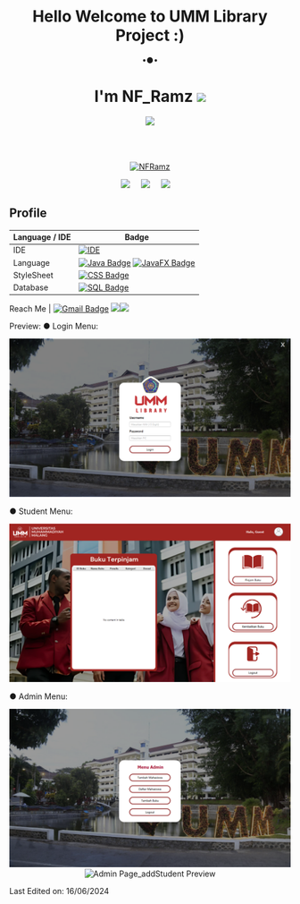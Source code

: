 ### <h1 align="center"> Hello Welcome to UMM Library Project :) </h1>
<p align="center">
•●•
<h1 align="center">I'm NF_Ramz <img src="https://media.giphy.com/media/hvRJCLFzcasrR4ia7z/giphy.gif" width="40"></h1>
<p align="center"
  <a href="https://github.com/NFRamz"><img src="https://readme-typing-svg.herokuapp.com?lines=Universitas+Muhammadiyah+Malang;Fakultas+Teknik;Informatika;Pemograman+Berorientasi+Objek;Semester+2;&center=true&width=500&height=50"></a>
</p>
<br>

<br>
  <p align="center">
  <a href="https://github.com/NFRamz">
    <a href="#"><img title="NFRamz" src="https://img.shields.io/badge/NF_ramz -green?colorA=%23ff0000&colorB=%23017e40&style=for-the-badge"></a>
  </a>
</p>
<p align='center'>
  <a href="https://github.com/NFRamz"><img src="https://img.shields.io/badge/github-20232A?style=for-the-badge&logo=github&logoColor=61DAFB" /></a>&nbsp;&nbsp;&nbsp;&nbsp;
  <a href="#"><img src="https://img.shields.io/badge/whatsApp%20-%23339933.svg?&style=for-the-badge&logo=whatsapp&logoColor=white" /></a>&nbsp;&nbsp;&nbsp;&nbsp;
  <a href="https://www.instagram.com/nf_ramz/"><img src="https://img.shields.io/badge/Instagram%20-%23cc6699.svg?&style=for-the-badge&logo=Instagram&logoColor=white" /></a>&nbsp;&nbsp;&nbsp;&nbsp;
</p>

<p align="center">

## Profile
| Language / IDE           | Badge |
|--------------------------|-------|
| IDE                    | [![IDE](https://img.shields.io/badge/-JetBrains-9C27B0?style=flat&logo=JetBrains&logoColor=white)](https://github.com/search?q=user%3Azmcx16&type=Repositories)|
| Language               | [![Java Badge](https://img.shields.io/badge/-Java-yellow?style=flat&logo=Java&logoColor=white)](https://github.com/search?q=user%3Azmcx16&type=Repositories)  [![JavaFX Badge](https://img.shields.io/badge/-JavaFX-007396?style=flat&logo=Java&logoColor=white)](https://github.com/search?q=user%3Azmcx16&type=Repositories)|
| StyleSheet             | [![CSS Badge](https://img.shields.io/badge/-CSS-1572B6?style=flat&logo=CSS3&logoColor=white)](https://github.com/search?q=user%3Azmcx16&type=Repositories)|
| Database               | [![SQL Badge](https://img.shields.io/badge/-SQL-008000?style=flat&logo=SQL&logoColor=white)](https://example.com)|


Reach Me                 | [![Gmail Badge](https://img.shields.io/badge/-Gmail-e54448?style=flat&logo=Gmail&logoColor=white)](mailto:noname) [![](https://img.shields.io/badge/Facebook-blue?logo=Facebook&logoColor=blue&labelColor=white)](https://www.facebook.com)[![](https://img.shields.io/badge/Whatsapp-CHAT-red?logo=Whatsapp&logoColor=Brightgreen&labelColor=white)](https://wa.me/62895631580403?text=Asalamualaikum+bang)

Preview:
  ● Login Menu:
<p align="center">
  <img src="https://github.com/NFRamz/UMM-Library-App/blob/main/preview/Login%20menu.png" alt="Login Menu Preview">
</p>
  
  ● Student Menu:
<p align="center">
  <img src="https://github.com/NFRamz/UMM-Library-App/blob/main/preview/Student%20Page.png" alt="Student Menu Preview">
</p>
  
  ● Admin Menu:
<p align="center">
  <img src="https://github.com/NFRamz/UMM-Library-App/blob/main/preview/Admin%20Menu.png" alt="Admin Menu Preview">
  <img src="https://github.com/NFRamz/UMM-Library-App/blob/main/preview/Admin%20Page_addStudednt.png" alt="Admin Page_addStudent Preview">
</p>
Last Edited on: 16/06/2024
